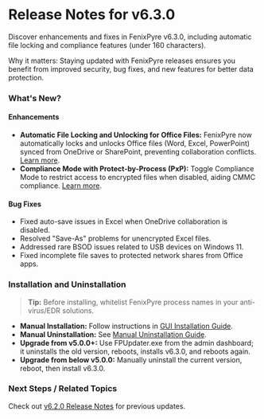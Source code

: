 # Release Notes for v6.3.0

Discover enhancements and fixes in FenixPyre v6.3.0, including automatic file locking and compliance features (under 160 characters).


Why it matters: Staying updated with FenixPyre releases ensures you benefit from improved security, bug fixes, and new features for better data protection.

### What's New?

#### Enhancements

- **Automatic File Locking and Unlocking for Office Files:** FenixPyre now automatically locks and unlocks Office files (Word, Excel, PowerPoint) synced from OneDrive or SharePoint, preventing collaboration conflicts. [Learn more](https://fenixpyre.com/docs/automatic-file-locking).
- **Compliance Mode with Protect-by-Process (PxP):** Toggle Compliance Mode to restrict access to encrypted files when disabled, aiding CMMC compliance. [Learn more](https://fenixpyre.com/docs/compliance-mode).

#### Bug Fixes

- Fixed auto-save issues in Excel when OneDrive collaboration is disabled.
- Resolved "Save-As" problems for unencrypted Excel files.
- Addressed rare BSOD issues related to USB devices on Windows 11.
- Fixed incomplete file saves to protected network shares from Office apps.

### Installation and Uninstallation

> **Tip:** Before installing, whitelist FenixPyre process names in your anti-virus/EDR solutions.

- **Manual Installation:** Follow instructions in [GUI Installation Guide](https://fenixpyre.com/docs/gui-installation).
- **Manual Uninstallation:** See [Manual Uninstallation Guide](https://fenixpyre.com/docs/manual-uninstallation).
- **Upgrade from v5.0.0+:** Use FPUpdater.exe from the admin dashboard; it uninstalls the old version, reboots, installs v6.3.0, and reboots again.
- **Upgrade from below v5.0.0:** Manually uninstall the current version, reboot, then install v6.3.0.

### Next Steps / Related Topics
Check out [v6.2.0 Release Notes](https://fenixpyre.com/docs/v6-2-0) for previous updates.
